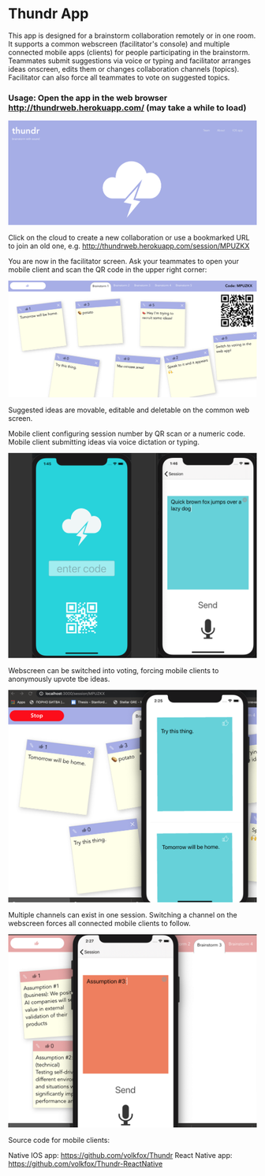 # Thundr App

This app is designed for a brainstorm collaboration remotely or in one room.
It supports a common webscreen (facilitator's console) and multiple connected mobile apps (clients) for people participating in the brainstorm.
Teammates submit suggestions via voice or typing and facilitator arranges ideas onscreen, edits them or changes collaboration channels (topics).
Facilitator can also force all teammates to vote on suggested topics.

### Usage: Open the app in the web browser http://thundrweb.herokuapp.com/ (may take a while to load)
![Alt text](app-face.png?raw=true "first page")



Click on the cloud to create a new collaboration or use a bookmarked URL to join an old one, e.g. http://thundrweb.herokuapp.com/session/MPUZKX


You are now in the facilitator screen. 
Ask your teammates to open your mobile client and scan the QR code in the upper right corner:

![Alt text](facilitator-screen.png?raw=true "discussion page")

Suggested ideas are movable, editable and deletable on the common web screen.



Mobile client configuring session number by QR scan or a numeric code. Mobile client submitting ideas via voice dictation or typing.

![Alt text](dual-client.png?raw=true "IOS session configuration and idea submission")



Webscreen can be switched into voting, forcing mobile clients to anonymously upvote tbe ideas.

![Alt text](voting-interface.png?raw=true "voting session")



Multiple channels can exist in one session. Switching a channel on the webscreen forces all connected mobile clients to follow.

![Alt text](channel-change.png?raw=true "Channels")


Source code for mobile clients:

Native IOS app: https://github.com/volkfox/Thundr
React Native app: https://github.com/volkfox/Thundr-ReactNative
